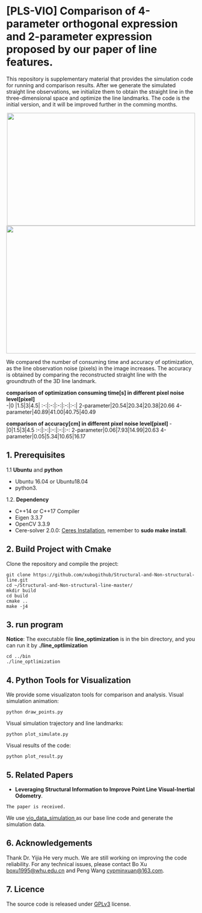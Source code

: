 # [PLS-VIO] Comparison of 4-parameter orthogonal expression and 2-parameter expression proposed by our paper of line features.
This repository is supplementary material that provides the simulation code for running and comparison results. After we generate the simulated straight line observations, we initialize them to obtain the straight line in the three-dimensional space and optimize the  line landmarks. The code is the initial version, and it will be improved further in the comming months.

<div align=center><img width="500" height="300" src="https://github.com/xubogithub/Structural-and-Non-structural-line/blob/master/bin/demo/simulate_line.gif"/></div>

<div align=center><img width="640" height="340" src="https://github.com/xubogithub/Structural-and-Non-structural-line/blob/master/bin/demo/simulate_line.png"/></div>



We compared the number of consuming time and accuracy of optimization, as the line observation noise (pixels) in the image increases. The accuracy is obtained by comparing the reconstructed straight line with the groundtruth of the 3D line landmark.

**</center> comparison of optimization consuming time[s] in different pixel noise level[pixel] </center>**  
 -|0 |1.5|3|4.5|
  :-:|:-:|:-:|:-:|:-:|
  2-parameter|20.54|20.34|20.38|20.66
  4-parameter|40.89|41.00|40.75|40.49
    
**</center> comparison of accuracy[cm] in different pixel noise level[pixel] </center>**
-|0|1.5|3|4.5
:-:|:-:|:-:|:-:|:-:
 2-parameter|0.06|7.93|14.99|20.63
4-parameter|0.05|5.34|10.65|16.17

## 1. Prerequisites
1.1 **Ubuntu** and **python**

* Ubuntu 16.04 or Ubuntu18.04
* python3.

1.2. **Dependency**

* C++14 or C++17 Compiler 
* Eigen 3.3.7
* OpenCV 3.3.9 
* Cere-solver 2.0.0: [Ceres Installation](http://ceres-solver.org/installation.html), remember to **sudo make install**.

## 2. Build Project with Cmake
Clone the repository and compile the project:
```
git clone https://github.com/xubogithub/Structural-and-Non-structural-line.git
cd ~/Structural-and-Non-structural-line-master/
mkdir build
cd build
cmake ..
make -j4
```
## 3. run program
**Notice**: The executable file **line_optimization** is in the bin directory, and you can run it by **./line_optlimization**

```
cd ../bin
./line_optlimization
```
## 4. Python Tools for Visualization
We provide some visualizaton tools for comparison and analysis.
Visual simulation animation:
```
python draw_points.py
```
Visual simulation trajectory and line landmarks:
```
python plot_simulate.py
```
Visual results of the code:
```
python plot_result.py
```
## 5. Related Papers

- **Leveraging Structural Information to Improve Point Line Visual-Inertial Odometry**.
```
The paper is received.
```

We use [vio_data_simulation ](https://github.com/HeYijia/vio_data_simulation.git) as our base line code and generate the simulation data.

## 6. Acknowledgements

Thank Dr. Yijia He very much. We are still working on improving the code reliability. For any technical issues, please contact Bo Xu boxu1995@whu.edu.cn and Peng Wang cypminxuan@163.com.

## 7. Licence
The source code is released under [GPLv3](http://www.gnu.org/licenses/) license.
